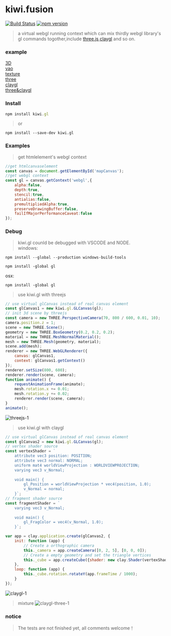 # kiwi.fusion
[![Build Status](https://travis-ci.org/axmand/kiwi.gl.svg?branch=master)](https://travis-ci.org/axmand/kiwi.gl)
[![npm version](https://badge.fury.io/js/kiwi.gl.svg)](https://badge.fury.io/js/kiwi.gl)
<!-- [![codecov](https://codecov.io/gh/axmand/kiwi.gl/branch/master/graph/badge.svg)](https://codecov.io/gh/axmand/kiwi.gl) -->
>a virtual webgl running context which can mix thirdly webgl library's gl commands togother,include [three.js](https://github.com/mrdoob/three.js),[claygl](https://github.com/pissang/claygl) and so on.
### example ###
[3D](http://139.129.7.130/kiwi.gl/example/kiwi.gl.3d.html)  
[vao](http://139.129.7.130/kiwi.gl/example/kiwi.gl.vao.html)  
[texture](http://139.129.7.130/kiwi.gl/example/kiwi.gl.texture.html)  
[three](http://139.129.7.130/kiwi.gl/example/kiwi.gl.three.html)  
[claygl](http://139.129.7.130/kiwi.gl/example/kiwi.gl.clay.html)  
[three&claygl](http://139.129.7.130/kiwi.gl/example/kiwi.gl.three.claygl.html)
### Install ###
```javascript
npm install kiwi.gl 
```
> or
```
npm install --save-dev kiwi.gl
```
### Examples ###
> get htmlelement's webgl context
```javascript
//get htmlcanvaselement
const canvas = document.getElementById('mapCanvas');
//get webgl context
const gl = canvas.getContext('webgl',{
    alpha:false,
    depth:true,
    stencil:true,
    antialias:false,
    premultipliedAlpha:true,
    preserveDrawingBuffer:false,
    failIfMajorPerformanceCaveat:false
});
```
### Debug ###
>kiwi.gl counld be debugged with VSCODE and NODE. </br>
>windows:
```
npm install --global --production windows-build-tools

npm install -global gl
```
osx:
```
npm install -global gl
```
> use kiwi.gl with threejs
```javascript
// use virtual glCanvas instead of real canvas element
const glCanvas1 = new kiwi.gl.GLCanvas(gl);
// init 3d scene by threejs
const camera = new THREE.PerspectiveCamera(70, 800 / 600, 0.01, 10);
camera.position.z = 1;
scene = new THREE.Scene();
geometry = new THREE.BoxGeometry(0.2, 0.2, 0.2);
material = new THREE.MeshNormalMaterial();
mesh = new THREE.Mesh(geometry, material);
scene.add(mesh);
renderer = new THREE.WebGLRenderer({
    canvas: glCanvas1,
    context: glCanvas1.getContext()
});
renderer.setSize(800, 600);
renderer.render(scene, camera);
function animate() {
    requestAnimationFrame(animate);
    mesh.rotation.x += 0.01;
    mesh.rotation.y += 0.02;
    renderer.render(scene, camera);
}
animate();
```
![threejs-1](https://user-images.githubusercontent.com/5127112/39559112-6da252c6-4ec6-11e8-9c01-61c7a34d4f17.png)
> use kiwi.gl with claygl
```javascript
// use virtual glCanvas instead of real canvas element
const glCanvas2 = new kiwi.gl.GLCanvas(gl);
// vertex shader source
const vertexShader = `
    attribute vec3 position: POSITION;
    attribute vec3 normal: NORMAL;
    uniform mat4 worldViewProjection : WORLDVIEWPROJECTION;
    varying vec3 v_Normal;
    
    void main() {
        gl_Position = worldViewProjection * vec4(position, 1.0);
        v_Normal = normal;
    }`;
// fragment shader source
const fragmentShader = `
    varying vec3 v_Normal;
    
    void main() {
        gl_FragColor = vec4(v_Normal, 1.0);
    }`;

var app = clay.application.create(glCanvas2, {
    init: function (app) {
        // Create a orthographic camera
        this._camera = app.createCamera([0, 2, 5], [0, 0, 0]);
        // Create a empty geometry and set the triangle vertices
        this._cube = app.createCube({shader: new clay.Shader(vertexShader, fragmentShader)});
    },
    loop: function (app) {
        this._cube.rotation.rotateY(app.frameTime / 1000);
    }
});
```
![claygl-1](https://user-images.githubusercontent.com/5127112/39559113-6dd81604-4ec6-11e8-9ae2-8cf514e3a06e.png)
> mixture
![claygl-three-1](https://user-images.githubusercontent.com/5127112/39559114-6e0f5bdc-4ec6-11e8-81ef-6d636a8c945c.png)
### notice ####
> The tests are not finished yet, all comments welcome！
